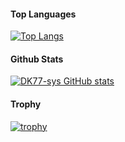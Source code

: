 #### Top Languages
[![Top Langs](https://github-readme-stats.vercel.app/api/top-langs/?username=DK77-sys&layout=compact)](https://github.com/DK77-sys)


#### Github Stats
[![DK77-sys GitHub stats](https://github-readme-stats.vercel.app/api?username=DK77-sys&show_icons=true&theme=radical)](https://github.com/DK77-sys)

#### Trophy
[![trophy](https://github-profile-trophy.vercel.app/?username=DK77-sys&theme=onedark)](https://github.com/DK77-sys)

